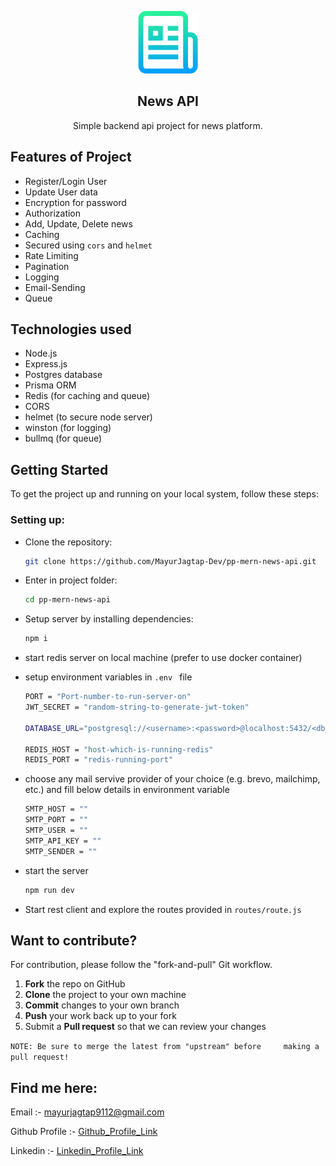 <p align="center">
    <img src="logo.png" alt="Logo" width="100" height="100">
</a>

<h2 align="center">News API</h2>

<p align="center">Simple backend api project for news platform.<br /></p>

## Features of Project

- Register/Login User
- Update User data
- Encryption for password
- Authorization
- Add, Update, Delete news
- Caching
- Secured using `cors` and `helmet`
- Rate Limiting
- Pagination
- Logging
- Email-Sending
- Queue

## Technologies used

- Node.js
- Express.js
- Postgres database
- Prisma ORM
- Redis (for caching and queue)
- CORS
- helmet (to secure node server)
- winston (for logging)
- bullmq (for queue)

## Getting Started

To get the project up and running on your local system, follow these steps:

### Setting up:

- Clone the repository:

  ```bash
  git clone https://github.com/MayurJagtap-Dev/pp-mern-news-api.git
  ```

- Enter in project folder:

  ```bash
  cd pp-mern-news-api
  ```

- Setup server by installing dependencies:

  ```bash
  npm i
  ```

- start redis server on local machine (prefer to use docker container)

- setup environment variables in `.env ` file

  ```bash
  PORT = "Port-number-to-run-server-on"
  JWT_SECRET = "random-string-to-generate-jwt-token"

  DATABASE_URL="postgresql://<username>:<password>@localhost:5432/<db_name>?schema=public"

  REDIS_HOST = "host-which-is-running-redis"
  REDIS_PORT = "redis-running-port"
  ```

- choose any mail servive provider of your choice (e.g. brevo, mailchimp, etc.) and fill below details in environment variable

  ```bash
  SMTP_HOST = ""
  SMTP_PORT = ""
  SMTP_USER = ""
  SMTP_API_KEY = ""
  SMTP_SENDER = ""
  ```

- start the server

  ```bash
  npm run dev
  ```

- Start rest client and explore the routes provided in `routes/route.js`

## Want to contribute?

For contribution, please follow the "fork-and-pull" Git workflow.

1.  **Fork** the repo on GitHub
2.  **Clone** the project to your own machine
3.  **Commit** changes to your own branch
4.  **Push** your work back up to your fork
5.  Submit a **Pull request** so that we can review your changes

`NOTE: Be sure to merge the latest from "upstream" before     making a pull request!`

## Find me here:

Email :- mayurjagtap9112@gmail.com

Github Profile :- [Github_Profile_Link](https://github.com/MayurJagtap-Dev)

Linkedin :- [Linkedin_Profile_Link](www.linkedin.com/in/mayurjagtap-dev)
